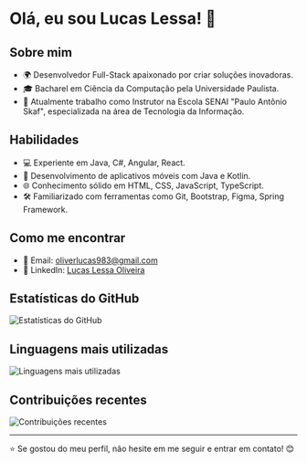 # Olá, eu sou Lucas Lessa! 👋

## Sobre mim
- 🌍 Desenvolvedor Full-Stack apaixonado por criar soluções inovadoras.
- 🎓 Bacharel em Ciência da Computação pela Universidade Paulista.
- 💼 Atualmente trabalho como Instrutor na Escola SENAI "Paulo Antônio Skaf", especializada na área de Tecnologia da Informação.

## Habilidades
- 💻 Experiente em Java, C#, Angular, React.
- 📱 Desenvolvimento de aplicativos móveis com Java e Kotlin.
- 🌐 Conhecimento sólido em HTML, CSS, JavaScript, TypeScript.
- 🛠️ Familiarizado com ferramentas como Git, Bootstrap, Figma, Spring Framework.

## Como me encontrar
- 📧 Email: oliverlucas983@gmail.com
- 🔗 LinkedIn: [Lucas Lessa Oliveira](https://www.linkedin.com/in/lucas-lessa-oliveira/)

## Estatísticas do GitHub
![Estatísticas do GitHub](https://github-readme-stats.vercel.app/api?username=lessa1717&show_icons=true&theme=dark)

## Linguagens mais utilizadas
![Linguagens mais utilizadas](https://github-readme-stats.vercel.app/api/top-langs/?username=lessa1717&layout=compact&theme=dark)

## Contribuições recentes
![Contribuições recentes](https://github-readme-streak-stats.herokuapp.com/?user=lessa1717&theme=dark)

---

⭐️ Se gostou do meu perfil, não hesite em me seguir e entrar em contato! 😊

